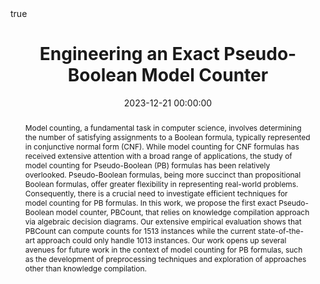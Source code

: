 ---
abstract: "Model counting, a fundamental task in computer science, involves determining the number of satisfying assignments to a Boolean formula, typically represented in conjunctive normal form (CNF). While model counting for CNF formulas has received extensive attention with a broad range of applications, the study of model counting for Pseudo-Boolean (PB) formulas has been relatively overlooked. Pseudo-Boolean formulas, being more succinct than propositional Boolean formulas, offer greater flexibility in representing real-world problems. Consequently, there is a crucial need to investigate efficient techniques for model counting for PB formulas.

In this work, we propose the first exact Pseudo-Boolean model counter, PBCount, that relies on knowledge compilation approach via algebraic decision diagrams. Our extensive empirical evaluation shows that PBCount can compute counts for 1513 instances while the current state-of-the-art approach could only handle 1013 instances. Our work opens up several avenues for future work in the context of model counting for PB formulas, such as the development of preprocessing techniques and exploration of approaches other than knowledge compilation. 

"

authors:
- Suwei Yang
- Kuldeep S. Meel
date: 2023-12-21 00:00:00
highlight: true
image_preview: ''
math: true
publication: In *Proceedings of AAAI Conference on Artificial Intelligence (AAAI)*
publication_types:
- '1'
selected: true
title: 'Engineering an Exact Pseudo-Boolean Model Counter'
url_pdf: 'https://arxiv.org/pdf/2312.12341.pdf'
---